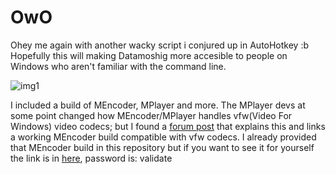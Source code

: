 
# OwO 
Ohey me again with another wacky script i conjured up in AutoHotkey :b
Hopefully this will making Datamoshig more accesible to people on Windows who aren't familiar with the command line.

![img1](https://i.imgur.com/lSErFpU.png)

I included a build of MEncoder, MPlayer and more. The MPlayer devs at some point changed how MEncoder/MPlayer handles vfw(Video For Windows) video codecs; but I found a [forum post]( https://spreadys.wordpress.com/2013/03/29/imm4-codec-and-mencoder/) that explains this and links a working MEncoder build compatible with vfw codecs. I already provided that MEncoder build in this repository but if you want to see it for yourself the link is in [here]( https://app.box.com/v/Spreadys), password is: validate
